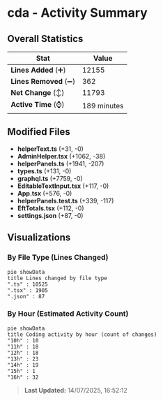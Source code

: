 # cda - Activity Summary 

## Overall Statistics

| Stat                   | Value                                                             |
| ---------------------- | ----------------------------------------------------------------- |
| **Lines Added** (➕)   | 12155                                          |
| **Lines Removed** (➖) | 362                                        |
| **Net Change** (↕)    | 11793                |
| **Active Time** (⌚)   | 189 minutes |


## Modified Files
- **helperText.ts** (+31, -0)
- **AdminHelper.tsx** (+1062, -38)
- **helperPanels.ts** (+1941, -207)
- **types.ts** (+131, -0)
- **graphql.ts** (+7759, -0)
- **EditableTextInput.tsx** (+117, -0)
- **App.tsx** (+576, -0)
- **helperPanels.test.ts** (+339, -117)
- **EftTotals.tsx** (+112, -0)
- **settings.json** (+87, -0)

## Visualizations

### By File Type (Lines Changed)

```mermaid
pie showData
title Lines changed by file type
".ts" : 10525
".tsx" : 1905
".json" : 87
```

### By Hour (Estimated Activity Count)

```mermaid
pie showData
title Coding activity by hour (count of changes)
"10h" : 10
"11h" : 18
"12h" : 18
"13h" : 23
"14h" : 19
"15h" : 1
"16h" : 32
```


> **Last Updated:** 14/07/2025, 16:52:12